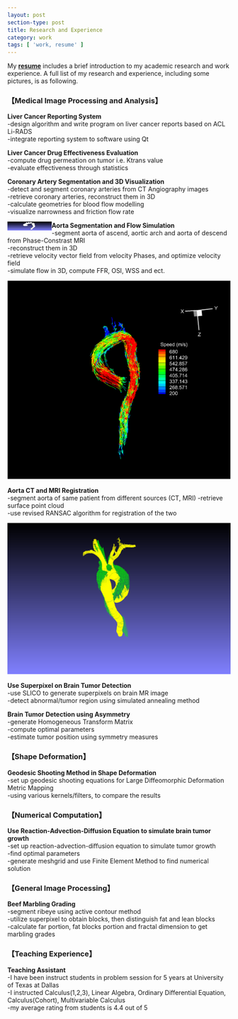 ```yaml
---
layout: post
section-type: post
title: Research and Experience
category: work
tags: [ 'work, resume' ]
---
```

My [**resume**](https://github.com/tigerhu7/tigerhu7.github.io/blob/master/_doc/resume.pdf?raw=true)
includes a brief introduction to my academic research and work experience.
A full list of my research and experience, including some pictures, is as following.

###  【Medical Image Processing and Analysis】
**Liver Cancer Reporting System**   
-design algorithm and write program on liver cancer reports based on ACL Li-RADS  
-integrate reporting system to software using Qt

**Liver Cancer Drug Effectiveness Evaluation**  
-compute drug permeation on tumor i.e. Ktrans value  
-evaluate effectiveness through statistics

**Coronary Artery Segmentation and 3D Visualization**  
-detect and segment coronary arteries from CT Angiography images  
-retrieve coronary arteries, reconstruct them in 3D  
-calculate geometries for blood flow modelling  
-visualize narrowness and friction flow rate  

<!--
![Aorta Surface](/img/profile/research/aorta_surface.png){:height="30px" width="100px"}
-->
<img style="float: left;"  alt="drawing" height="20" width="100"   src="/img/profile/research/aorta_surface.png">    


**Aorta Segmentation and Flow Simulation**  
-segment aorta of ascend, aortic arch and aorta of descend from Phase-Constrast MRI   
-reconstruct them in 3D  
-retrieve velocity vector field from velocity Phases, and optimize velocity field   
-simulate flow in 3D, compute FFR, OSI, WSS and ect.  

![Aorta Streamline](/img/profile/research/aorta_streamline.png)

**Aorta CT and MRI Registration**  
-segment aorta of same patient from different sources (CT, MRI)
-retrieve surface point cloud  
-use revised RANSAC algorithm for registration of the two

![Aorta Registration](/img/profile/research/aorta_registration.png)

**Use Superpixel on Brain Tumor Detection**   
-use SLICO to generate superpixels on brain MR image   
-detect abnormal/tumor region using simulated annealing method    

**Brain Tumor Detection using Asymmetry**  
-generate Homogeneous Transform Matrix  
-compute optimal parameters  
-estimate tumor position using symmetry measures  

### 【Shape Deformation】

**Geodesic Shooting Method in Shape Deformation**  
-set up geodesic shooting equations for Large Diffeomorphic Deformation Metric Mapping  
-using various kernels/filters, to compare the results     



### 【Numerical Computation】  
**Use Reaction-Advection-Diffusion Equation to simulate brain tumor growth**  
-set up reaction-advection-diffusion equation to simulate tumor growth  
-find optimal parameters  
-generate meshgrid and use Finite Element Method to find numerical solution  


### 【General Image Processing】   
**Beef Marbling Grading**  
-segment ribeye using active contour method  
-utilize superpixel to obtain blocks, then distinguish fat and lean blocks  
-calculate far portion, fat blocks   portion and fractal dimension to get marbling grades  


### 【Teaching Experience】   
**Teaching Assistant**  
-I have been instruct students in problem session for 5 years at University of Texas at Dallas  
-I instructed Calculus(1,2,3), Linear Algebra, Ordinary Differential Equation, Calculus(Cohort), Multivariable Calculus  
-my average rating from students is 4.4 out of 5  
